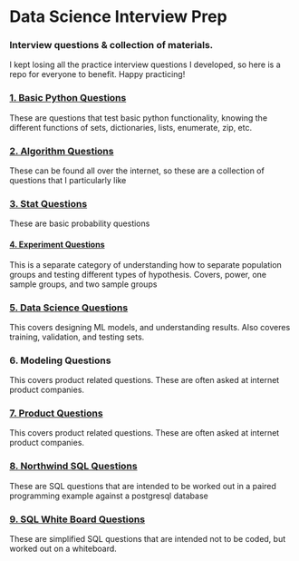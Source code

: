 # Data Science Interview Prep
### Interview questions &amp; collection of materials.

I kept losing all the practice interview questions I developed, so here is a repo for everyone to benefit. Happy practicing!

### [1. Basic Python Questions](python-qs.md)

These are questions that test basic python functionality, knowing the different functions of sets, dictionaries, lists, enumerate, zip, etc.

### [2. Algorithm Questions](algo-qs.md)

These can be found all over the internet, so these are a collection of questions that I particularly like

### [3. Stat Questions](stats-qs.md)

These are basic probability questions

#### [4. Experiment Questions](experiment-qs.md)

This is a separate category of understanding how to separate population groups and testing different types of hypothesis. Covers, power, one sample groups, and two sample groups

### [5. Data Science Questions](datascience-qs.md)

This covers designing ML models, and understanding results. Also coveres training, validation, and testing sets. 

### 6. Modeling Questions

This covers product related questions. These are often asked at internet product companies. 

### [7. Product Questions](product-qs.md)

This covers product related questions. These are often asked at internet product companies. 

### [8. Northwind SQL Questions](northwind-sql-qs.md)

These are SQL questions that are intended to be worked out in a paired programming example against a postgresql database

### [9. SQL White Board Questions](whiteboard-sql-qs.md)

These are simplified SQL questions that are intended not to be coded, but worked out on a whiteboard.
